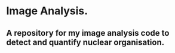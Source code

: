 # Image Analysis.
## A repository for my image analysis code to detect and quantify nuclear organisation.
